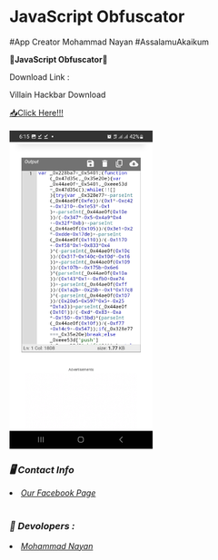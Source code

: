 # JavaScript Obfuscator
#App Creator Mohammad Nayan
#AssalamuAkaikum

<b>🔰JavaScript Obfuscator🔰</b>

 Download Link :

<p>Villain Hackbar Download</p>
<a href="https://drive.google.com/uc?id=1L2y09P6GnefQJBkDBzdtFwVvmOT7GLWl" style="text-decoraction:none;">📥Click Here!!!</a>
<br>
<br>
<img src="https://github.com/MR-NAYAN-404/JavaScript-Obfuscator/blob/main/pic/Screenshot_20230604_181556_JavaScript%20Obfuscator.jpg" width="50%" height="50%">

<h3><b><i>🖥️ Contact Info </i></b></h3>
<li>  <i><a href="https://www.facebook.com/www.xnxx.com07/">Our Facebook Page </a></i></li>

<br>
<h3><b><i>🤠 Devolopers :</i></b></h3>
<li> <i><a href="https://www.facebook.com/www.xnxx.com07">Mohammad Nayan</a></i></li>
